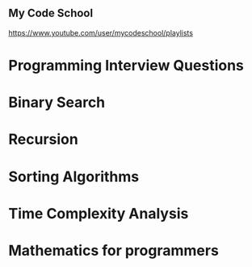 My Code School
---

https://www.youtube.com/user/mycodeschool/playlists

# Programming Interview Questions


# Binary Search 

# Recursion 

# Sorting Algorithms

# Time Complexity Analysis

# Mathematics for programmers





